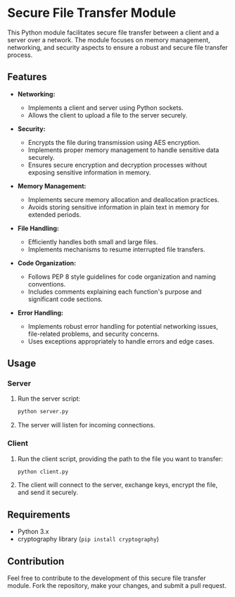 # Secure File Transfer Module

This Python module facilitates secure file transfer between a client and a server over a network. The module focuses on memory management, networking, and security aspects to ensure a robust and secure file transfer process.

## Features

- **Networking:**
  - Implements a client and server using Python sockets.
  - Allows the client to upload a file to the server securely.

- **Security:**
  - Encrypts the file during transmission using AES encryption.
  - Implements proper memory management to handle sensitive data securely.
  - Ensures secure encryption and decryption processes without exposing sensitive information in memory.

- **Memory Management:**
  - Implements secure memory allocation and deallocation practices.
  - Avoids storing sensitive information in plain text in memory for extended periods.

- **File Handling:**
  - Efficiently handles both small and large files.
  - Implements mechanisms to resume interrupted file transfers.

- **Code Organization:**
  - Follows PEP 8 style guidelines for code organization and naming conventions.
  - Includes comments explaining each function's purpose and significant code sections.

- **Error Handling:**
  - Implements robust error handling for potential networking issues, file-related problems, and security concerns.
  - Uses exceptions appropriately to handle errors and edge cases.

## Usage

### Server

1. Run the server script:

    ```bash
    python server.py
    ```

2. The server will listen for incoming connections.

### Client

1. Run the client script, providing the path to the file you want to transfer:

    ```bash
    python client.py
    ```

2. The client will connect to the server, exchange keys, encrypt the file, and send it securely.

## Requirements

- Python 3.x
- cryptography library (`pip install cryptography`)

## Contribution

Feel free to contribute to the development of this secure file transfer module. Fork the repository, make your changes, and submit a pull request.
